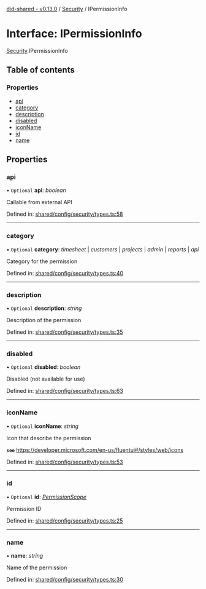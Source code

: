 [did-shared - v0.13.0](../README.md) / [Security](../modules/security.md) / IPermissionInfo

# Interface: IPermissionInfo

[Security](../modules/security.md).IPermissionInfo

## Table of contents

### Properties

- [api](security.ipermissioninfo.md#api)
- [category](security.ipermissioninfo.md#category)
- [description](security.ipermissioninfo.md#description)
- [disabled](security.ipermissioninfo.md#disabled)
- [iconName](security.ipermissioninfo.md#iconname)
- [id](security.ipermissioninfo.md#id)
- [name](security.ipermissioninfo.md#name)

## Properties

### api

• `Optional` **api**: *boolean*

Callable from external API

Defined in: [shared/config/security/types.ts:58](https://github.com/Puzzlepart/did/blob/dev/shared/config/security/types.ts#L58)

___

### category

• `Optional` **category**: *timesheet* \| *customers* \| *projects* \| *admin* \| *reports* \| *api*

Category for the permission

Defined in: [shared/config/security/types.ts:40](https://github.com/Puzzlepart/did/blob/dev/shared/config/security/types.ts#L40)

___

### description

• `Optional` **description**: *string*

Description of the permission

Defined in: [shared/config/security/types.ts:35](https://github.com/Puzzlepart/did/blob/dev/shared/config/security/types.ts#L35)

___

### disabled

• `Optional` **disabled**: *boolean*

Disabled (not available for use)

Defined in: [shared/config/security/types.ts:63](https://github.com/Puzzlepart/did/blob/dev/shared/config/security/types.ts#L63)

___

### iconName

• `Optional` **iconName**: *string*

Icon that describe the permission

**`see`** https://developer.microsoft.com/en-us/fluentui#/styles/web/icons

Defined in: [shared/config/security/types.ts:53](https://github.com/Puzzlepart/did/blob/dev/shared/config/security/types.ts#L53)

___

### id

• `Optional` **id**: [*PermissionScope*](../enums/security.permissionscope.md)

Permission ID

Defined in: [shared/config/security/types.ts:25](https://github.com/Puzzlepart/did/blob/dev/shared/config/security/types.ts#L25)

___

### name

• **name**: *string*

Name of the permission

Defined in: [shared/config/security/types.ts:30](https://github.com/Puzzlepart/did/blob/dev/shared/config/security/types.ts#L30)
